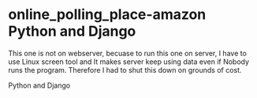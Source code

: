 # online_polling_place-amazon   Python and Django 

This one is not on webserver, becuase to run this one on server, I have to use Linux screen tool and It makes server keep using data even if Nobody runs the program. Therefore I had to shut this down on grounds of cost.

 Python and Django 
